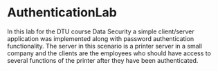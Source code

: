 # AuthenticationLab

In this lab for the DTU course Data Security a simple client/server application was implemented along with password authentication
functionality. The server in this scenario is a printer server in a small company and the clients are the employees who should have access to several functions of the printer after they have been authenticated. 
